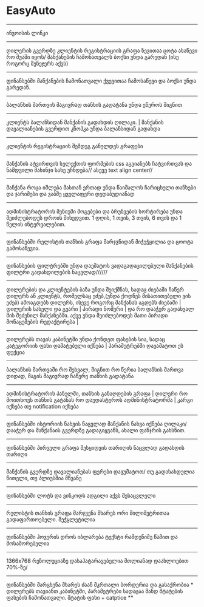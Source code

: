 # EasyAuto
****
ინვოისის ლინკი
****
დილერის გვერდზე კლიენტის რეგისტრაციის გრაფა ზევითაა ცოტა ასაწევი რო შუაში იყოს/ მანქანების ჩამონათვალს ბოქსი უნდა გარედან (ისე როგორც მენეჯერს აქვს) 
****
ფინანსებში მანქანების ჩამონათვალი ქვევითაა ჩამოსაწევი და ბოქსი უნდა გარედან.
****
ბალანსის მართვის მაგივრად თანხის გადატანა უნდა ეწეროს შიგნით
****
კლიენტს ბალანსიდან მანქანის გადახდის ღილაკი. | მანქანის დავალიანების გვერდით კნოპკა უნდა ბალანსიდან გადახდა
*****
კლიენტის რეგისტრაციის შემდეგ განულდეს გრაფები
***********************
მანქანის ატვირთვის სელექთის ფორმების css აგვიანებს ჩატვირთვას და ნამდვილი მახინჯი სახე უჩნდება// ასევე text align center//
*******
მანქანა როცა იშლება მასთან ერთად უნდა წაიშალოს ჩარიცხული თანხები და ჯარიმები და ვაბშე ყველაფერი დედაბუდიანად
**************
ადმინისტრატორის მენიუში მოგებები და ბრუნვების სორტირება უნდა შეიძლებოდეს დროის მიხედვით. 1 დღის, 1 თვის, 3 თვის, 6 თვის და 1 წელის ინტერვალებით.
***
ფინანსებში რელისტის თანხის გრაფა მარჯვნიდან მიჭეჭყილია და ცოოტა გამოსაწევია.
**********
ფინანსების ფილტრებში უნდა დაემატოს ვადაგადაცილებული მანქანების ფილტრი გადახდილების ნაცვლად//////
*********
დილერების  და კლიენტების ბაზა უნდა შეიქმნას, სადაც ძიებაში ჩაწერ დილერს ან კლიენტს, რომელსაც ეძებ,(უნდა ქოდნეს მისათითებელი ვის ეძებ)
ამოაგდებს დილერს, ისევე როგორც მანქანას აგდებს ძიებაში | დილერის სახელი და გვარი | პირადი ნომერი | და რო დააჭერ გადახვალ მის შეძენილ მანქანებში. აქვე უნდა შეიძლებოდეს მათი პირადი მონაცემების რედაქტირება |
****
დილერებს თავის კაბინეტში უნდა ქონდეთ ფასების სია, სადაც კატეგორიის ფასი დამატებული იქნება | პარამეტრებში დავამატოთ ეს ფუქცია
*****
ბალანსის მართვაში რო შეხვალ, შიგნით რო წერია ბალანსის მართვა დიდად, მაგის მაგივრად ჩაწერე თანხის გადატანა
****
ადმინისტრატორის პანელში, თანხის განაღდების გრაფა | დილერი რო მოითხოვს თანხის გატანას რო დაუდასტუროს ადმინისტრატორმა | კარგი იქნება თუ notification იქნება
***
ფინანსებში ისტორიის ნახვის ნაცვლად მანქანის ნახვა იქნება ღილაკი/ დააჭერ და მანქანაის გვერდზე გადაგიყვანს, ახალი ფანჯრის გახსნით.

******
ფინანსებში პირველი გრაფა შესყიდვის თარიღის ნაცვლად გადახდის თარიღი

***

მანქანის გვერდზე დავალიანებას ფერები დავუმატოთ/ თუ გადასახდელია წითელი, თუ პლიუსშია მწვანე

***

ფინანსებში ლოტს და ვინკოდს ადგილი აქვს შესაცვლელი

***

რელისტის თანხის გრაფა მარჯვენა მხარეს ორი მილიმეტრითაა გადაფართოებელი. შეჭყლეტილია
****
ფინანსებში ჰოვერის დროს იბლარება ტექსტი რამდენიმე წამით და მოსაშორებელია
****

1366x768 რეზოლუციაზე დასაპატარავებელია მთლიანად დაახლოებით 70%-ზე/

****
ფინანსებში მარცხენა მხარეს ძაან მკრთალი ბორდერია და გასაქრობია
*
დილერებს თავიანთ კაბინეტში, პარამეტრები სადაცაა მანდ  შტატების ფასების ჩამონათვალი. შტატის ფასი + catptice
**

